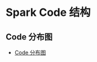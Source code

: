 # Spark Code 结构

## Code 分布图

- [Code 分布图](https://www.processon.com/view/link/56593934e4b058c28d6a9fce)
